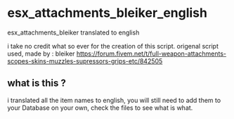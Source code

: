 # esx_attachments_bleiker_english
esx_attachments_bleiker translated to english

i take no credit what so ever for the creation of this script.
origenal script used, made by  : bleiker
 https://forum.fivem.net/t/full-weapon-attachments-scopes-skins-muzzles-supressors-grips-etc/842505 

## what is this ? ##
i translated all the item names to english, you will still need to add them to your Database on your own, check the files to see what is what.

